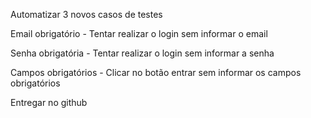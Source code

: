 Automatizar 3 novos casos de testes


Email obrigatório - Tentar realizar o login sem informar o email

Senha obrigatória - Tentar realizar o login sem informar a senha

Campos obrigatórios - Clicar no botão entrar sem informar os campos obrigatórios

Entregar no github